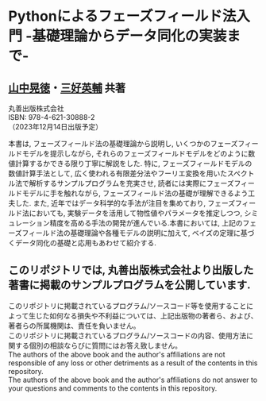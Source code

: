 # Pythonによるフェーズフィールド法入門 -基礎理論からデータ同化の実装まで- 
## <a href="https://web.tuat.ac.jp/~yamanaka/member_stuff_jp.html">山中晃徳</a>・<a href="https://researchmap.jp/e-miyoshi">三好英輔</a> 共著
丸善出版株式会社<br>
ISBN: 978-4-621-30888-2<br>
（2023年12月14日出版予定）<br>

本書は, フェーズフィールド法の基礎理論から説明し, いくつかのフェーズフィールドモデルを提示しながら, それらのフェーズフィールドモデルをどのように数値計算するかできる限り丁寧に解説をした. 
特に, フェーズフィールドモデルの数値計算手法として, 広く使われる有限差分法やフーリエ変換を用いたスペクトル法で解析するサンプルプログラムを充実させ, 読者には実際にフェーズフィールドモデルに手を触れながら, フェーズフィールド法の基礎が理解できるよう工夫した.
また, 近年ではデータ科学的な手法が注目を集めており, フェーズフィールド法においても, 実験データを活用して物性値やパラメータを推定しつつ, シミュレーション精度を高める手法の開発が進んでいる.本書においては, 
上記のフェーズフィールド法の基礎理論や各種モデルの説明に加えて, ベイズの定理に基づくデータ同化の基礎と応用もあわせて紹介する. 

## このリポジトリでは, 丸善出版株式会社より出版した著書に掲載のサンプルプログラムを公開しています. 

このリポジトリに掲載されているプログラム/ソースコード等を使用することによって生じた如何なる損失や不利益については、上記出版物の著者ら、および、著者らの所属機関は、責任を負いません。<br>
このリポジトリに掲載されているプログラム/ソースコードの内容、使用方法に関する個別の相談ならびに質問にはお答え致しません。<br>
The authors of the above book and the author's affiliations are not responsible of any loss or other detriments as a result of the contents in this repository.<br>
The authors of the above book and the author's affiliations do not answer to your questions and comments to the contents in this repository.<br>
